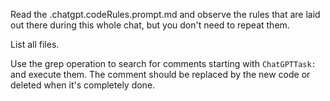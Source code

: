 Read the .chatgpt.codeRules.prompt.md and observe the rules that 
are laid out there during this whole chat, but you don't need to repeat them.

List all files.

Use the grep operation to search for comments starting with `ChatGPTTask:` and execute them. The comment should be
replaced by the new code or deleted when it's completely done. 
